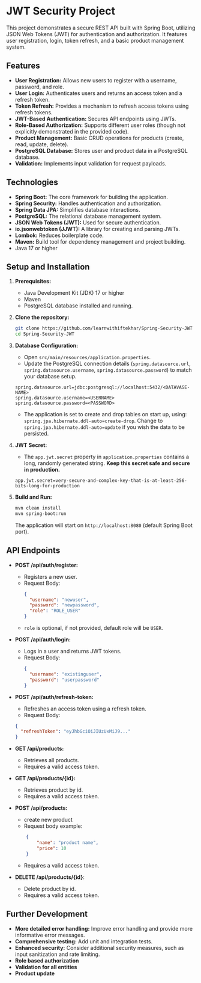 # JWT Security Project

This project demonstrates a secure REST API built with Spring Boot, utilizing JSON Web Tokens (JWT) for authentication and authorization. It features user registration, login, token refresh, and a basic product management system.

## Features

*   **User Registration:** Allows new users to register with a username, password, and role.
*   **User Login:** Authenticates users and returns an access token and a refresh token.
*   **Token Refresh:** Provides a mechanism to refresh access tokens using refresh tokens.
*   **JWT-Based Authentication:** Secures API endpoints using JWTs.
*   **Role-Based Authorization:**  Supports different user roles (though not explicitly demonstrated in the provided code).
*   **Product Management:** Basic CRUD operations for products (create, read, update, delete).
*   **PostgreSQL Database:** Stores user and product data in a PostgreSQL database.
*   **Validation:** Implements input validation for request payloads.

## Technologies

*   **Spring Boot:** The core framework for building the application.
*   **Spring Security:** Handles authentication and authorization.
*   **Spring Data JPA:** Simplifies database interactions.
*   **PostgreSQL:** The relational database management system.
*   **JSON Web Tokens (JWT):** Used for secure authentication.
*   **io.jsonwebtoken (JJWT):** A library for creating and parsing JWTs.
*   **Lombok:** Reduces boilerplate code.
*   **Maven:** Build tool for dependency management and project building.
* Java 17 or higher

## Setup and Installation

1.  **Prerequisites:**
    *   Java Development Kit (JDK) 17 or higher
    *   Maven
    *   PostgreSQL database installed and running.

2.  **Clone the repository:**
    ```bash
    git clone https://github.com/learnwithiftekhar/Spring-Security-JWT
    cd Spring-Security-JWT
    ```

3.  **Database Configuration:**
    *   Open `src/main/resources/application.properties`.
    *   Update the PostgreSQL connection details (`spring.datasource.url`, `spring.datasource.username`, `spring.datasource.password`) to match your database setup.
    ```properties
    spring.datasource.url=jdbc:postgresql://localhost:5432/<DATAVASE-NAME>
    spring.datasource.username=<USERNAME>
    spring.datasource.password=<PASSWORD>
    ```
    *    The application is set to create and drop tables on start up, using: `spring.jpa.hibernate.ddl-auto=create-drop`. Change to `spring.jpa.hibernate.ddl-auto=update` if you wish the data to be persisted.

4.  **JWT Secret:**
    *   The `app.jwt.secret` property in `application.properties` contains a long, randomly generated string. **Keep this secret safe and secure in production.**
     ```properties
     app.jwt.secret=very-secure-and-complex-key-that-is-at-least-256-bits-long-for-production
     ```

5. **Build and Run:**
    ```bash
    mvn clean install
    mvn spring-boot:run
    ```

   The application will start on `http://localhost:8080` (default Spring Boot port).

## API Endpoints

*   **POST /api/auth/register:**
    *   Registers a new user.
    *   Request Body:
        ```json
        {
          "username": "newuser",
          "password": "newpassword",
          "role": "ROLE_USER"
        }
        ```
    * `role` is optional, if not provided, default role will be `USER`.
   

*   **POST /api/auth/login:**
    *   Logs in a user and returns JWT tokens.
    *   Request Body:
        ```json
        {
          "username": "existinguser",
          "password": "userpassword"
        }
        ```

*   **POST /api/auth/refresh-token:**
    *   Refreshes an access token using a refresh token.
    *   Request Body:
    ```json
    {
      "refreshToken": "eyJhbGciOiJIUzUxMiJ9..."
    }
    ```
*   **GET /api/products:**
    *   Retrieves all products.
    *   Requires a valid access token.
* **GET /api/products/{id}:**
    *   Retrieves product by id.
    *   Requires a valid access token.
* **POST /api/products:**
    * create new product
    * Request body example:
    ```json
        {
            "name": "product name",
            "price": 10
        }
    ```
    *   Requires a valid access token.
*   **DELETE /api/products/{id}**:
    * Delete product by id.
    *   Requires a valid access token.

## Further Development

*   **More detailed error handling:** Improve error handling and provide more informative error messages.
*   **Comprehensive testing:** Add unit and integration tests.
*   **Enhanced security:** Consider additional security measures, such as input sanitization and rate limiting.
*   **Role based authorization**
* **Validation for all entities**
*   **Product update**

